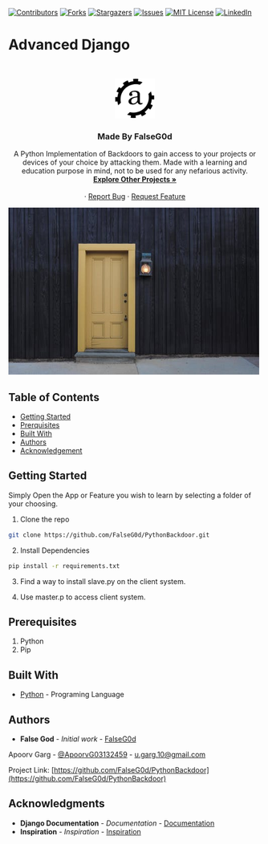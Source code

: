 [![Contributors][contributors-shield]][contributors-url]
[![Forks][forks-shield]][forks-url]
[![Stargazers][stars-shield]][stars-url]
[![Issues][issues-shield]][issues-url]
[![MIT License][license-shield]][license-url]
[![LinkedIn][linkedin-shield]][linkedin-url]


# Advanced Django

<!-- PROJECT LOGO -->
<br />
<p align="center">
  <a href="http://apoorvgarg.herokuapp.com/">
    <img src="https://github.com/FalseG0d/AdvancedDjango/raw/main/images/Logo.png" alt="Logo" width="80" height="80">
  </a>

  <h3 align="center">Made By FalseG0d</h3>

  <p align="center">
    A Python Implementation of Backdoors to gain access to your projects or devices of your choice by attacking them. Made with a learning and education purpose in mind, not to be used for any nefarious activity.
    <br />
    <a href="https://github.com/FalseG0d?tab=repositories"><strong>Explore Other Projects »</strong></a>
    <br />
    <br />
    ·
    <a href="https://github.com/FalseG0d/PythonBackdoor/issues">Report Bug</a>
    ·
    <a href="https://github.com/FalseG0d/PythonBackdoor/issues">Request Feature</a>
  </p>
</p>


![Product Name Screen Shot][product-screenshot]
<!-- TABLE OF CONTENTS -->
## Table of Contents


* [Getting Started](#getting-started)
* [Prerquisites](#prerquisites)
* [Built With](#built-with)
* [Authors](#authors)
* [Acknowledgement](#acknowledgement)


## Getting Started

Simply Open the App or Feature you wish to learn by selecting a folder of your choosing.

1. Clone the repo

```sh
git clone https://github.com/FalseG0d/PythonBackdoor.git
```

2. Install Dependencies

```sh
pip install -r requirements.txt
```

3. Find a way to install slave.py on the client system.

4. Use master.p to access client system.


## Prerequisites

1. Python
2. Pip

## Built With

* [Python](http://www.dropwizard.io/1.0.2/docs/) - Programing Language

## Authors

* **False God** - *Initial work* - [FalseG0d](https://github.com/FalseG0d)

Apoorv Garg - [@ApoorvG03132459](https://twitter.com/ApoorvG03132459) - u.garg.10@gmail.com

Project Link: [https://github.com/FalseG0d/PythonBackdoor](https://github.com/FalseG0d/PythonBackdoor)

## Acknowledgments

* **Django Documentation** - *Documentation* - [Documentation](https://github.com/FalseG0d)
* **Inspiration** - *Inspiration* - [Inspiration](https://youtu.be/Du8BUCOJwVo)


<!-- MARKDOWN LINKS & IMAGES -->
<!-- https://www.markdownguide.org/basic-syntax/#reference-style-links -->
[contributors-shield]: https://img.shields.io/github/contributors/FalseG0d/PythonBackdoor.svg?style=flat-square
[contributors-url]: https://github.com/FalseG0d/PythonBackdoor/graphs/contributors
[forks-shield]: https://img.shields.io/github/forks/FalseG0d/PythonBackdoor.svg?style=flat-square
[forks-url]: https://github.com/FalseG0d/PythonBackdoor/network/members
[stars-shield]: https://img.shields.io/github/stars/FalseG0d/PythonBackdoor.svg?style=flat-square
[stars-url]: https://github.com/FalseG0d/PythonBackdoor/stargazers
[issues-shield]: https://img.shields.io/github/issues/FalseG0d/PythonBackdoor.svg?style=flat-square
[issues-url]: https://github.com/FalseG0d/PythonBackdoor/issues
[license-shield]: https://img.shields.io/github/license/FalseG0d/PythonBackdoor.svg?style=flat-square
[license-url]: https://github.com/FalseG0d/PythonBackdoor/blob/master/LICENSE.txt
[linkedin-shield]: https://img.shields.io/badge/-LinkedIn-black.svg?style=flat-square&logo=linkedin&colorB=555
[linkedin-url]: https://www.linkedin.com/in/apoorv-garg-137137171/
[product-screenshot]: images/pexel.jpeg